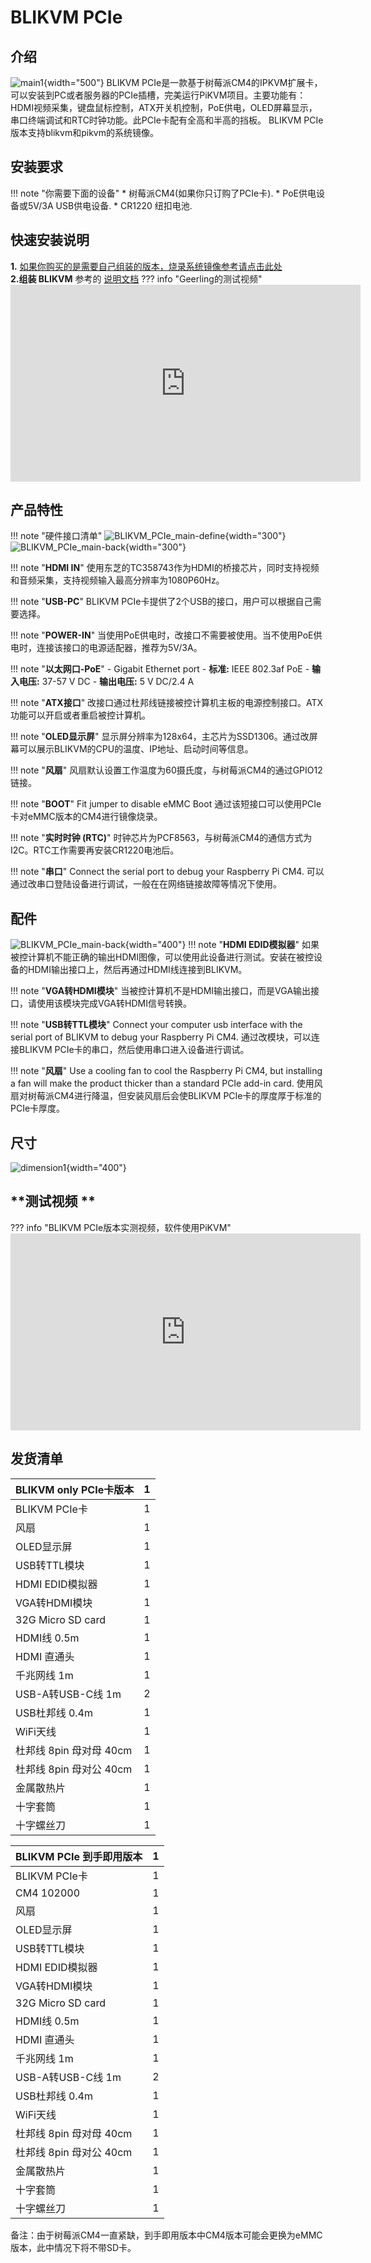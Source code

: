 # BLIKVM PCIe

## **介绍**

![main1](assets/images/BLIKVM-PCIe/BLIKVM_PCIe_main1.png){width="500"}
BLIKVM PCIe是一款基于树莓派CM4的IPKVM扩展卡，可以安装到PC或者服务器的PCIe插槽，完美运行PiKVM项目。主要功能有：HDMI视频采集，键盘鼠标控制，ATX开关机控制，PoE供电，OLED屏幕显示，
串口终端调试和RTC时钟功能。此PCIe卡配有全高和半高的挡板。 BLIKVM PCIe版本支持blikvm和pikvm的系统镜像。

## **安装要求**
!!! note "你需要下面的设备"
    * 树莓派CM4(如果你只订购了PCIe卡).
    * PoE供电设备或5V/3A USB供电设备.
    * CR1220 纽扣电池.

## **快速安装说明**
**1.** [如果你购买的是需要自己组装的版本，烧录系统镜像参考请点击此处 ](./flashing_os.md)   
**2.组装 BLIKVM** 参考的 [说明文档](./BLIKVM-PCIe-installation-zh.md)
??? info "Geerling的测试视频"
    <iframe width="560" height="315" src="https://www.youtube.com/embed/cVWF3u-y-Zg" title="YouTube video player" frameborder="0" allow="accelerometer; autoplay; clipboard-write; encrypted-media; gyroscope; picture-in-picture" allowfullscreen></iframe>

## **产品特性**
!!! note "硬件接口清单"
    ![BLIKVM_PCIe_main-define](assets/images/BLIKVM-PCIe/BLIKVM_PCIe_main-define.png){width="300"}
    ![BLIKVM_PCIe_main-back](assets/images/BLIKVM-PCIe/BLIKVM_PCIe_main-back.png){width="300"}

!!! note "**HDMI IN**"
    使用东芝的TC358743作为HDMI的桥接芯片，同时支持视频和音频采集，支持视频输入最高分辨率为1080P60Hz。

!!! note "**USB-PC**"
    BLIKVM PCIe卡提供了2个USB的接口，用户可以根据自己需要选择。

!!! note "**POWER-IN**"
    当使用PoE供电时，改接口不需要被使用。当不使用PoE供电时，连接该接口的电源适配器，推荐为5V/3A。

!!! note "**以太网口-PoE**"
    - Gigabit Ethernet port
    - **标准:** IEEE 802.3af PoE
    - **输入电压:** 37-57 V DC
    - **输出电压:** 5 V DC/2.4 A

!!! note "**ATX接口**"
    改接口通过杜邦线链接被控计算机主板的电源控制接口。ATX功能可以开启或者重启被控计算机。
    
!!! note "**OLED显示屏**"
    显示屏分辨率为128x64，主芯片为SSD1306。通过改屏幕可以展示BLIKVM的CPU的温度、IP地址、启动时间等信息。

!!! note "**风扇**"
    风扇默认设置工作温度为60摄氏度，与树莓派CM4的通过GPIO12链接。

!!! note "**BOOT**"
    Fit jumper to disable eMMC Boot
    通过该短接口可以使用PCIe卡对eMMC版本的CM4进行镜像烧录。

!!! note "**实时时钟 (RTC)**"
    时钟芯片为PCF8563，与树莓派CM4的通信方式为I2C。RTC工作需要再安装CR1220电池后。

!!! note "**串口**"
    Connect the serial port to debug your Raspberry Pi CM4.
    可以通过改串口登陆设备进行调试，一般在在网络链接故障等情况下使用。

## **配件**

![BLIKVM_PCIe_main-back](assets/images/BLIKVM-PCIe/accessories.png){width="400"}
!!! note "**HDMI EDID模拟器**"
    如果被控计算机不能正确的输出HDMI图像，可以使用此设备进行测试。安装在被控设备的HDMI输出接口上，然后再通过HDMI线连接到BLIKVM。

!!! note "**VGA转HDMI模块**"
    当被控计算机不是HDMI输出接口，而是VGA输出接口，请使用该模块完成VGA转HDMI信号转换。

!!! note "**USB转TTL模块**"
    Connect your computer usb interface with the serial port of BLIKVM to debug your Raspberry Pi CM4.
    通过改模块，可以连接BLIKVM PCIe卡的串口，然后使用串口进入设备进行调试。

!!! note "**风扇**"
    Use a cooling fan to cool the Raspberry Pi CM4, but installing a fan will make the product thicker than a standard
    PCIe add-in card.
    使用风扇对树莓派CM4进行降温，但安装风扇后会使BLIKVM PCIe卡的厚度厚于标准的PCIe卡厚度。

## **尺寸**

![dimension1](assets/images/BLIKVM-PCIe/dimension.png){width="400"}

## **测试视频 **
??? info "BLIKVM PCIe版本实测视频，软件使用PiKVM"
    <iframe width="560" height="315" src="https://www.youtube.com/embed/0SEGeLFV-Wk" title="YouTube video player" frameborder="0" allow="accelerometer; autoplay; clipboard-write; encrypted-media; gyroscope; picture-in-picture" allowfullscreen></iframe>

## **发货清单**

| BLIKVM only PCIe卡版本 | 1    |
|---------------------| ---- |
| BLIKVM PCIe卡        | 1    |
| 风扇                  | 1    |
| OLED显示屏             | 1    |
| USB转TTL模块           | 1    |
| HDMI EDID模拟器        | 1    |
| VGA转HDMI模块          | 1    |
| 32G Micro SD card   | 1    |
| HDMI线 0.5m          | 1    |
| HDMI 直通头            | 1    |
| 千兆网线 1m             | 1    |
| USB-A转USB-C线 1m     | 2    |
| USB杜邦线 0.4m         | 1    |
| WiFi天线              | 1    |
| 杜邦线 8pin 母对母 40cm   | 1    |
| 杜邦线 8pin 母对公 40cm   | 1    |
| 金属散热片               | 1    |
| 十字套筒                | 1    |
| 十字螺丝刀               | 1    |

| BLIKVM PCIe 到手即用版本 | 1    |
|--------------------| ---- |
| BLIKVM PCIe卡       | 1    |
| CM4 102000         | 1    |
| 风扇                 | 1    |
| OLED显示屏            | 1    |
| USB转TTL模块          | 1    |
| HDMI EDID模拟器       | 1    |
| VGA转HDMI模块         | 1    |
| 32G Micro SD card  | 1    |
| HDMI线 0.5m         | 1    |
| HDMI 直通头           | 1    |
| 千兆网线 1m            | 1    |
| USB-A转USB-C线 1m    | 2    |
| USB杜邦线 0.4m        | 1    |
| WiFi天线             | 1    |
| 杜邦线 8pin 母对母 40cm  | 1    |
| 杜邦线 8pin 母对公 40cm  | 1    |
| 金属散热片              | 1    |
| 十字套筒               | 1    |
| 十字螺丝刀              | 1    |
备注：由于树莓派CM4一直紧缺，到手即用版本中CM4版本可能会更换为eMMC版本，此中情况下将不带SD卡。